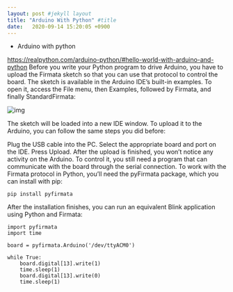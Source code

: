 ```yaml
---
layout: post #jekyll layout
title: "Arduino With Python" #title 
date:   2020-09-14 15:20:05 +0900                 
---
```


-   Arduino with python

<https://realpython.com/arduino-python/#hello-world-with-arduino-and-python>
Before you write your Python program to drive Arduino, you have to upload the Firmata sketch so that you can use that protocol to control the board. The sketch is available in the Arduino IDE’s built-in examples.
To open it, access the File menu, then Examples, followed by Firmata, and finally StandardFirmata:

![img](https://files.realpython.com/media/arduino_ide_firmata.35e3f089e6cd.jpg)

The sketch will be loaded into a new IDE window. To upload it to the Arduino, you can follow the same steps you did before:

Plug the USB cable into the PC.
Select the appropriate board and port on the IDE.
Press Upload.
After the upload is finished, you won’t notice any activity on the Arduino. To control it, you still need a program that can communicate with the board through the serial connection. To work with the Firmata protocol in Python, you’ll need the pyFirmata package, which you can install with pip:

    pip install pyfirmata  

After the installation finishes, you can run an equivalent Blink application using Python and Firmata:

    import pyfirmata
    import time
    
    board = pyfirmata.Arduino('/dev/ttyACM0')
    
    while True:
        board.digital[13].write(1)
        time.sleep(1)
        board.digital[13].write(0)
        time.sleep(1)

